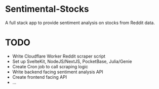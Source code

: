 # Sentimental-Stocks
A full stack app to provide sentiment analysis on stocks from Reddit data.

# TODO
- Write Cloudflare Worker Reddit scraper script
- Set up SvelteKit, NodeJS/NextJS, PocketBase, Julia/Genie 
- Create Cron job to call scraping logic
- Write backend facing sentiment analysis API 
- Create frontend facing API
- ...



